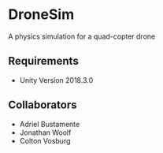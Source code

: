 # DroneSim
A physics simulation for a quad-copter drone


## Requirements
- Unity Version 2018.3.0

## Collaborators
- Adriel Bustamente
- Jonathan Woolf
- Colton Vosburg
